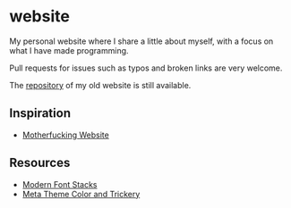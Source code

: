 # website

My personal website where I share a little about myself, with a focus on what
I have made programming.

Pull requests for issues such as typos and broken links are very welcome.

The [repository](https://github.com/catsocks/catsocks.github.io) of my old
website is still available.

## Inspiration

- [Motherfucking Website](https://motherfuckingwebsite.com/)

## Resources

- [Modern Font Stacks](https://github.com/system-fonts/modern-font-stacks/)
- [Meta Theme Color and Trickery](https://css-tricks.com/meta-theme-color-and-trickery/)
